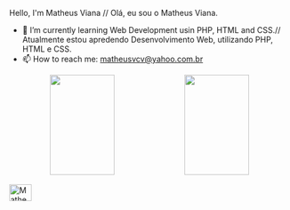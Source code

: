 Hello, I'm Matheus Viana // Olá, eu sou o Matheus Viana.

- 🌱 I’m currently learning Web Development usin PHP, HTML and CSS.// Atualmente estou apredendo Desenvolvimento Web, utilizando PHP, HTML e CSS.
- 📫 How to reach me: matheusvcv@yahoo.com.br

<div align="center">
  <a href="https://github.com/matheusvcv">
  <img height="180em" width="48%" src="https://github-readme-stats.vercel.app/api?username=matheusvcv&show_icons=true&theme=dark&include_all_commits=true&count_private=true"><img height="180em"  width="48%"  src="https://github-readme-stats.vercel.app/api/top-langs/?username=matheusvcv&layout=compact&langs_count=7&theme=dark">
</div>
  
  <div style="display: inline_block"><br>
  <img align="center" alt="Matheus-PHP" height="30" width="40" src="img src="https://cdn.jsdelivr.net/gh/devicons/devicon/icons/php/php-original.svg"">

</div>
  
  ##
  
